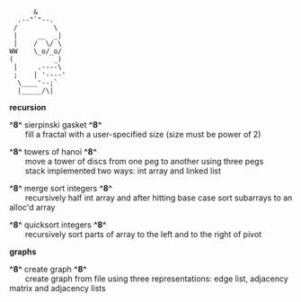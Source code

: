           &
      .--"`"--.
     /         \
     |     __  _|
     |    /  \/ \
    WW    \_o/_o/
    (          _)
     |     .----\
     ;    | '----'
      \____'--;`
      |_____/\|
 
**recursion**

**^8^** sierpinski gasket **^8^**<br />
&emsp;&emsp;fill a fractal with a user-specified size (size must be power of 2)<br />

**^8^** towers of hanoi **^8^**<br />
&emsp;&emsp;move a tower of discs from one peg to another using three pegs<br />
&emsp;&emsp;stack implemented two ways: int array and linked list<br />

**^8^** merge sort integers **^8^**<br />
&emsp;&emsp;recursively half int array and after hitting base case sort subarrays to an alloc'd array<br />

**^8^** quicksort integers **^8^**<br />
&emsp;&emsp;recursively sort parts of array to the left and to the right of pivot<br />

**graphs**

**^8^** create graph **^8^**<br />
&emsp;&emsp;create graph from file using three representations: edge list, adjacency matrix and adjacency lists<br />
